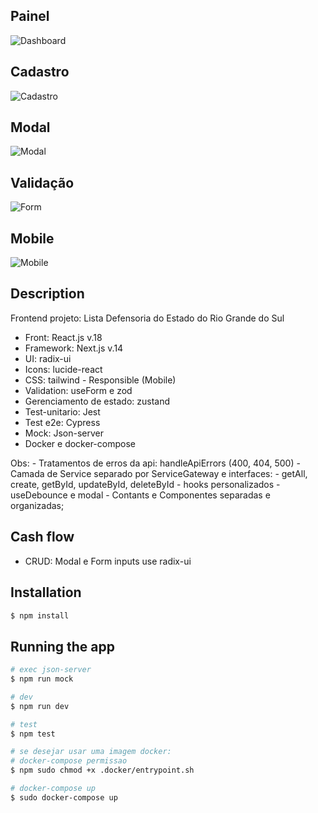 ## Painel

![Dashboard](https://media.discordapp.net/attachments/1083115321935798314/1199815931870843040/image.png?ex=65fb49a9&is=65e8d4a9&hm=a1183a0d1e05f95705d62cec8a81f60256067533b6eade6ae793cc8c47e64b47&=&format=webp&quality=lossless&width=960&height=319)

## Cadastro

![Cadastro](https://media.discordapp.net/attachments/1083115321935798314/1199816073378275330/image.png?ex=65fb49cb&is=65e8d4cb&hm=3a6aa060dad9e925250ef312b1308694e8de8c7c307d87519d5863485f29b102&=&format=webp&quality=lossless&width=1885&height=647)

## Modal

![Modal](https://cdn.discordapp.com/attachments/1083115321935798314/1199816174280654888/image.png?ex=65fb49e3&is=65e8d4e3&hm=d695e0f51212eb594571d1fde3a532199b668bd6ac41dd9932e2c4e9b2ba4ca0&)

## Validação

![Form](https://cdn.discordapp.com/attachments/1083115321935798314/1199816258930090044/image.png?ex=65fb49f7&is=65e8d4f7&hm=569b892ec73842620b82c39ca2bba06f068e0c717475c25ea316e5eb2f994a32&)

## Mobile

![Mobile](https://cdn.discordapp.com/attachments/1083115321935798314/1199816448638451732/image.png?ex=65fb4a24&is=65e8d524&hm=6a12262fb832797edf8eff268b59438492d4b3c03bd927a2e4e286b3b010145e&)

## Description

Frontend projeto: Lista Defensoria do Estado do Rio Grande do Sul
- Front: React.js v.18
- Framework: Next.js v.14
- UI: radix-ui
- Icons: lucide-react
- CSS: tailwind - Responsible (Mobile)
- Validation: useForm e zod
- Gerenciamento de estado: zustand
- Test-unitario: Jest 
- Test e2e: Cypress
- Mock: Json-server
- Docker e docker-compose

Obs: - Tratamentos de erros da api: handleApiErrors (400, 404, 500)
     - Camada de Service separado por ServiceGateway e interfaces:
        - getAll, create, getById, updateById, deleteById
     - hooks personalizados
        - useDebounce e modal
     - Contants e Componentes separadas e organizadas;   

## Cash flow
 - CRUD: Modal e Form inputs use radix-ui 

## Installation

```bash
$ npm install
```

## Running the app

```bash
# exec json-server
$ npm run mock

# dev
$ npm run dev

# test
$ npm test

# se desejar usar uma imagem docker: 
# docker-compose permissao
$ npm sudo chmod +x .docker/entrypoint.sh

# docker-compose up
$ sudo docker-compose up

```

